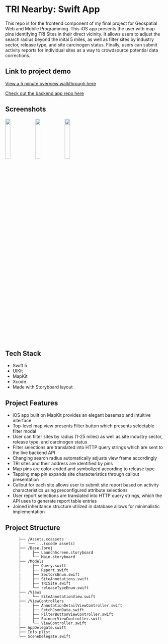 <h1>TRI Nearby:  Swift App</h1>
This repo is for the frontend component of my final project for Geospatial Web and Mobile Programming.  This iOS app presents the user with map pins identifying TRI Sites in their direct vicinity.  It allows users to adjust the search radius beyond the inital 5 miles, as well as filter sites by industry sector, release type, and site carcinogen status.  Finally, users can submit activity reports for individual sites as a way to crowdsource potential data corrections.

<h2>Link to project demo</h2>

[View a 5 minute overview walkthrough here](https://youtu.be/jYbpUzD-KjI)

[Check out the backend app repo here](https://github.com/bstrock/tri_nearby_python_fastapi)

<h2>Screenshots</h2>

<img src="https://github.com/bstrock/tri_nearby_swift_mapkit/blob/main/tri-screenshot-1.png" width="18%"></img> 
<img src="https://github.com/bstrock/tri_nearby_swift_mapkit/blob/main/tri-screenshot-2.png" width="18%"></img>
<img src="https://github.com/bstrock/tri_nearby_swift_mapkit/blob/main/tri-screenshot-3.png" width="18%"></img>

<h2>Tech Stack</h2>

* Swift 5
* UIKit
* MapKit
* Xcode
* Made with Storyboard layout

<h2>Project Features</h2>

* iOS app built on MapKit provides an elegant basemap and intuitive interface
* Top-level map view presents Filter button which presents selectable filter modal
* User can filter sites by radius (1-25 miles) as well as site industry sector, release type, and carcinogen status
* Filter selections are translated into HTTP query strings which are sent to the live backend API
* Changing search radius automatically adjusts view frame accordingly
* TRI sites and their address are identified by pins
* Map pins are color-coded and symbolized according to release type
* Tapping map pin expands site characteristics through callout presentation
* Callout for each site allows user to submit site report based on activity characteristics using preconfigured attribute selections
* User report selections are translated into HTTP query strings, which the API uses to generate report table entries
* Joined inheritance structure utilized in database allows for minimalistic implementation

<h2>Project Structure</h2>

```TRI Nearby/
      ├── /Assets.xcassets
      |   └── ...(xcode assets)
      ├── /Base.lproj
      |     ├── LaunchScreen.storyboard
      |     └── Main.storyboard
      ├── /Models
      |     ├── Query.swift
      |     ├── Report.swift
      |     ├── SectorsEnum.swift
      |     ├── SiteAnnotations.swift
      |     ├── TRISite.swift
      |     └── releaseTypeEnum.swift
      ├── /Views
      |     └── SiteAnnotationView.swift
      ├── /ViewControllers
      |     ├── AnnotationDetailViewController.swift
      |     ├── FetchJsonData.swift
      |     ├── FilterButtonViewController.swift
      |     ├── SpinnerViewController.swift
      |     └── ViewController.swift
      ├── AppDelegate.swift
      ├── Info.plist
      └── SceneDelegate.swift
```
